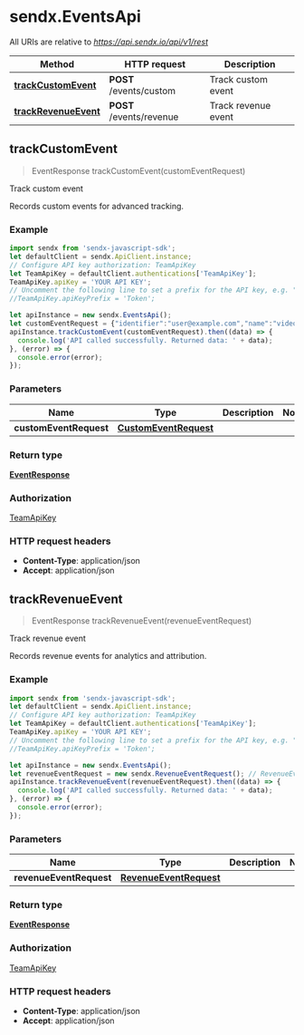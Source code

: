 # sendx.EventsApi

All URIs are relative to *https://api.sendx.io/api/v1/rest*

Method | HTTP request | Description
------------- | ------------- | -------------
[**trackCustomEvent**](EventsApi.md#trackCustomEvent) | **POST** /events/custom | Track custom event
[**trackRevenueEvent**](EventsApi.md#trackRevenueEvent) | **POST** /events/revenue | Track revenue event



## trackCustomEvent

> EventResponse trackCustomEvent(customEventRequest)

Track custom event

Records custom events for advanced tracking. 

### Example

```javascript
import sendx from 'sendx-javascript-sdk';
let defaultClient = sendx.ApiClient.instance;
// Configure API key authorization: TeamApiKey
let TeamApiKey = defaultClient.authentications['TeamApiKey'];
TeamApiKey.apiKey = 'YOUR API KEY';
// Uncomment the following line to set a prefix for the API key, e.g. "Token" (defaults to null)
//TeamApiKey.apiKeyPrefix = 'Token';

let apiInstance = new sendx.EventsApi();
let customEventRequest = {"identifier":"user@example.com","name":"video_watched","data":{"video_id":"12345","duration":"120","completed":"true"},"time":1669990400}; // CustomEventRequest | 
apiInstance.trackCustomEvent(customEventRequest).then((data) => {
  console.log('API called successfully. Returned data: ' + data);
}, (error) => {
  console.error(error);
});

```

### Parameters


Name | Type | Description  | Notes
------------- | ------------- | ------------- | -------------
 **customEventRequest** | [**CustomEventRequest**](CustomEventRequest.md)|  | 

### Return type

[**EventResponse**](EventResponse.md)

### Authorization

[TeamApiKey](../README.md#TeamApiKey)

### HTTP request headers

- **Content-Type**: application/json
- **Accept**: application/json


## trackRevenueEvent

> EventResponse trackRevenueEvent(revenueEventRequest)

Track revenue event

Records revenue events for analytics and attribution. 

### Example

```javascript
import sendx from 'sendx-javascript-sdk';
let defaultClient = sendx.ApiClient.instance;
// Configure API key authorization: TeamApiKey
let TeamApiKey = defaultClient.authentications['TeamApiKey'];
TeamApiKey.apiKey = 'YOUR API KEY';
// Uncomment the following line to set a prefix for the API key, e.g. "Token" (defaults to null)
//TeamApiKey.apiKeyPrefix = 'Token';

let apiInstance = new sendx.EventsApi();
let revenueEventRequest = new sendx.RevenueEventRequest(); // RevenueEventRequest | 
apiInstance.trackRevenueEvent(revenueEventRequest).then((data) => {
  console.log('API called successfully. Returned data: ' + data);
}, (error) => {
  console.error(error);
});

```

### Parameters


Name | Type | Description  | Notes
------------- | ------------- | ------------- | -------------
 **revenueEventRequest** | [**RevenueEventRequest**](RevenueEventRequest.md)|  | 

### Return type

[**EventResponse**](EventResponse.md)

### Authorization

[TeamApiKey](../README.md#TeamApiKey)

### HTTP request headers

- **Content-Type**: application/json
- **Accept**: application/json

